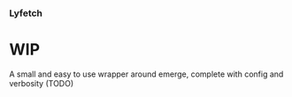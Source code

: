 ### Lyfetch

# WIP
A small and easy to use wrapper around emerge, complete with config and verbosity (TODO)
